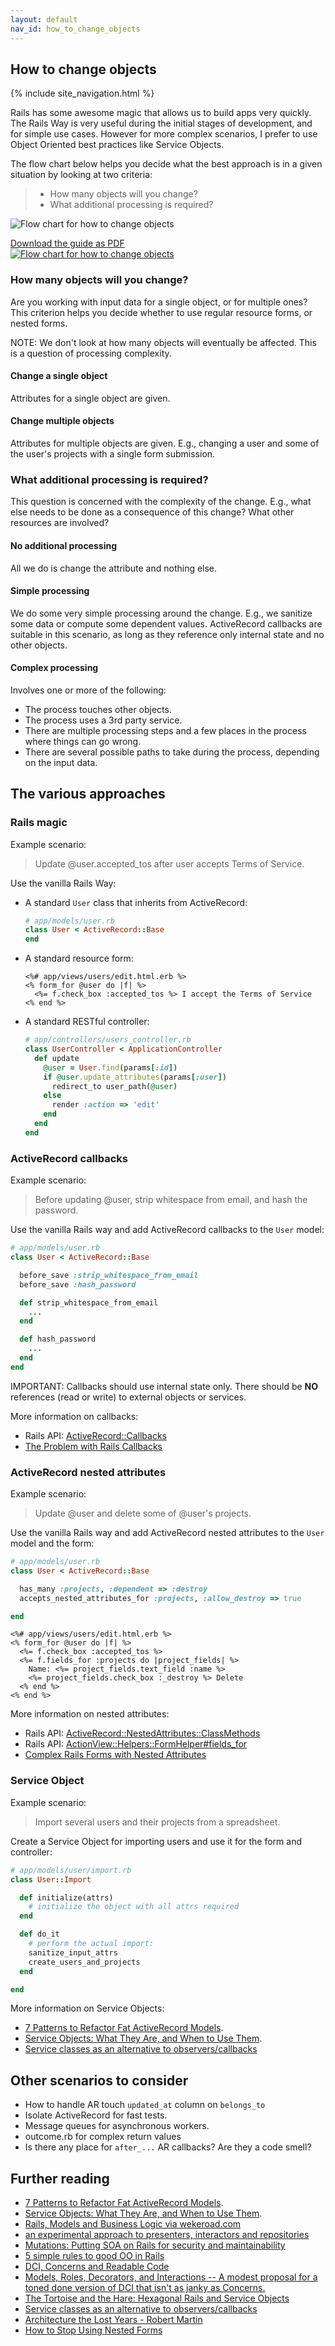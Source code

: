 ```yaml
---
layout: default
nav_id: how_to_change_objects
---
```


<div class="page-header">
  <h2>How to change objects</h2>
</div>

{% include site_navigation.html %}

Rails has some awesome magic that allows us to build apps very quickly. The Rails
Way is very useful during the initial stages of development, and for simple
use cases. However for more complex scenarios, I prefer to use Object Oriented
best practices like Service Objects.

The flow chart below helps you decide what the best approach is in a given
situation by looking at two criteria:

> * How many objects will you change?
> * What additional processing is required?

<p class="unconstrained">
  <img src="/images/how_to_change_objects.png" alt="Flow chart for how to change objects" class="img-polaroid" />
<p>

<div class="side_note_right" style="width: auto;">
  <a href="/images/how_to_change_objects_in_rails.pdf">
    Download the guide as PDF<br/>
    <img src="/images/how_to_change_objects_in_rails_pdf_thumbnail.png" alt="Flow chart for how to change objects" class="img-polaroid" />
  </a>
</div>

### How many objects will you change?

Are you working with input data for a single object, or for multiple ones? This
criterion helps you decide whether to use regular resource forms, or nested
forms.

NOTE: We don't look at how many objects will eventually be affected. This is a
question of processing complexity.

#### Change a single object

Attributes for a single object are given.

#### Change multiple objects

Attributes for multiple objects are given. E.g., changing a user
and some of the user's projects with a single form submission.

### What additional processing is required?

This question is concerned with the complexity of the change. E.g., what else
needs to be done as a consequence of this change? What other resources are
involved?

#### No additional processing

All we do is change the attribute and nothing else.

#### Simple processing

We do some very simple processing around the change. E.g., we sanitize some data
or compute some dependent values. ActiveRecord callbacks are suitable in this
scenario, as long as they reference only internal state and no other objects.

#### Complex processing

Involves one or more of the following:

* The process touches other objects.
* The process uses a 3rd party service.
* There are multiple processing steps and a few places in the process where
  things can go wrong.
* There are several possible paths to take during the process, depending on
  the input data.

The various approaches
----------------------

### Rails magic

Example scenario:

> Update @user.accepted_tos after user accepts Terms of Service.

Use the vanilla Rails Way:

* A standard `User` class that inherits from ActiveRecord:

    ```ruby
    # app/models/user.rb
    class User < ActiveRecord::Base
    end
    ```
* A standard resource form:

    ```erb
    <%# app/views/users/edit.html.erb %>
    <% form_for @user do |f| %>
      <%= f.check_box :accepted_tos %> I accept the Terms of Service
    <% end %>
    ```
* A standard RESTful controller:

    ```ruby
    # app/controllers/users_controller.rb
    class UserController < ApplicationController
      def update
        @user = User.find(params[:id])
        if @user.update_attributes(params[:user])
          redirect_to user_path(@user)
        else
          render :action => 'edit'
        end
      end
    end
    ```

### ActiveRecord callbacks

Example scenario:

> Before updating @user, strip whitespace from email, and hash the password.

Use the vanilla Rails way and add ActiveRecord callbacks to the `User` model:

```ruby
# app/models/user.rb
class User < ActiveRecord::Base

  before_save :strip_whitespace_from_email
  before_save :hash_password

  def strip_whitespace_from_email
    ...
  end

  def hash_password
    ...
  end
end
```

IMPORTANT: Callbacks should use internal state only. There should be **NO**
references (read or write) to external objects or services.

More information on callbacks:

* Rails API: [ActiveRecord::Callbacks](http://api.rubyonrails.org/classes/ActiveRecord/Callbacks.html)
* [The Problem with Rails Callbacks](http://samuelmullen.com/2013/05/the-problem-with-rails-callbacks/)


### ActiveRecord nested attributes

Example scenario:

> Update @user and delete some of @user's projects.

Use the vanilla Rails way and add ActiveRecord nested attributes to the `User`
model and the form:

```ruby
# app/models/user.rb
class User < ActiveRecord::Base

  has_many :projects, :dependent => :destroy
  accepts_nested_attributes_for :projects, :allow_destroy => true

end
```

```erb
<%# app/views/users/edit.html.erb %>
<% form_for @user do |f| %>
  <%= f.check_box :accepted_tos %>
  <%= f.fields_for :projects do |project_fields| %>
    Name: <%= project_fields.text_field :name %>
    <%= project_fields.check_box :_destroy %> Delete
  <% end %>
<% end %>
```

More information on nested attributes:

* Rails API: [ActiveRecord::NestedAttributes::ClassMethods](http://api.rubyonrails.org/classes/ActiveRecord/NestedAttributes/ClassMethods.html)
* Rails API: [ActionView::Helpers::FormHelper#fields_for](http://api.rubyonrails.org/classes/ActionView/Helpers/FormHelper.html#method-i-fields_for)
* [Complex Rails Forms with Nested Attributes](http://rubysource.com/complex-rails-forms-with-nested-attributes/)

### Service Object

Example scenario:

> Import several users and their projects from a spreadsheet.

Create a Service Object for importing users and use it for the form and controller:

```ruby
# app/models/user/import.rb
class User::Import

  def initialize(attrs)
    # initialize the object with all attrs required
  end

  def do_it
    # perform the actual import:
    sanitize_input_attrs
    create_users_and_projects
  end

end
```

More information on Service Objects:

* [7 Patterns to Refactor Fat ActiveRecord Models](http://blog.codeclimate.com/blog/2012/10/17/7-ways-to-decompose-fat-activerecord-models/).
* [Service Objects: What They Are, and When to Use Them](http://stevelorek.com/service-objects.html).
* [Service classes as an alternative to observers/callbacks](http://solnic.eu/2012/07/09/single-responsibility-principle-on-rails-explained.html)

Other scenarios to consider
-----------------

* How to handle AR touch `updated_at` column on `belongs_to`
* Isolate ActiveRecord for fast tests.
* Message queues for asynchronous workers.
* outcome.rb for complex return values
* Is there any place for `after_...` AR callbacks? Are they a code smell?

Further reading
---------------

* [7 Patterns to Refactor Fat ActiveRecord Models](http://blog.codeclimate.com/blog/2012/10/17/7-ways-to-decompose-fat-activerecord-models/).
* [Service Objects: What They Are, and When to Use Them](http://stevelorek.com/service-objects.html).
* [Rails, Models and Business Logic via wekeroad.com](http://wekeroad.com/2011/10/14/rails-models-and-business-logic)
* [an experimental approach to presenters, interactors and repositories](https://github.com/jasonroelofs/raidit)
* [Mutations: Putting SOA on Rails for security and maintainability](https://developer.uservoice.com/blog/2013/02/27/introducing-mutations-putting-soa-on-rails-for-security-and-maintainability/)
* [5 simple rules to good OO in Rails](http://thunderboltlabs.com/posts/5-simple-rules-to-good-oo-in-rails)
* [DCI, Concerns and Readable Code](http://blog.codeclimate.com/blog/2012/12/19/dci-concerns-and-readable-code/)
* [Models, Roles, Decorators, and Interactions -- A modest proposal for a toned done version of DCI that isn't as janky as Concerns.](https://gist.github.com/4341122)
* [The Tortoise and the Hare: Hexagonal Rails and Service Objects](http://www.foobarsoftwares.com/the_tortoise_and_the_hare)
* [Service classes as an alternative to observers/callbacks](http://solnic.eu/2012/07/09/single-responsibility-principle-on-rails-explained.html)
* [Architecture the Lost Years - Robert Martin](http://confreaks.com/videos/759-rubymidwest2011-keynote-architecture-the-lost-years)
* [How to Stop Using Nested Forms](http://matthewrobertson.org/blog/2012/09/20/decoupling-rails-forms-from-the-database/)
